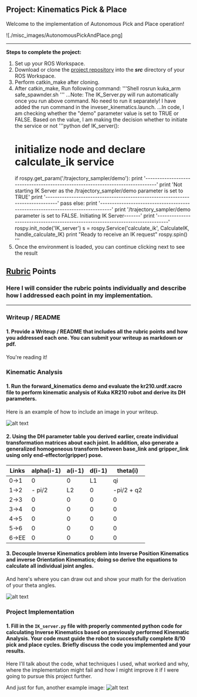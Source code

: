 ## Project: Kinematics Pick & Place
Welcome to the implementation of Autonomous Pick and Place operation!

![./misc_images/AutonomousPickAndPlace.png]

---


**Steps to complete the project:**  


1. Set up your ROS Workspace.
2. Download or clone the [project repository](https://github.com/saurabdixit/RoboND-Kinematics-Project.git) into the ***src*** directory of your ROS Workspace.  
3. Perform catkin_make after cloning.
4. After catkin_make, Run following command:
'''Shell
rosrun kuka_arm safe_spawnder.sh
''' 
...Note: The IK_Server.py will run automatically once you run above command. No need to run it separately! I have added the run command in the inveser_kinematics.launch.
...In code, I am checking whether the "demo" parameter value is set to TRUE or FALSE. Based on the value, I am making the decision whether to initiate the service or not
'''python
def IK_server():
    # initialize node and declare calculate_ik service
    if rospy.get_param('/trajectory_sampler/demo'):
        print '-------------------------------------------------------------------------------'
        print 'Not starting IK Server as the /trajectory_sampler/demo parameter is set to TRUE'
        print '-------------------------------------------------------------------------------'
        pass
    else:
        print '-------------------------------------------------------------------------------'
        print '/trajectory_sampler/demo parameter is set to FALSE. Initiating IK Server-------'
        print '-------------------------------------------------------------------------------'
        rospy.init_node('IK_server')
        s = rospy.Service('calculate_ik', CalculateIK, handle_calculate_IK)
        print "Ready to receive an IK request"
        rospy.spin()
'''
5. Once the environment is loaded, you can continue clicking next to see the result


[//]: # (Image References)

[image1]: ./misc_images/misc1.png
[image2]: ./misc_images/misc3.png
[image3]: ./misc_images/misc2.png

## [Rubric](https://review.udacity.com/#!/rubrics/972/view) Points
### Here I will consider the rubric points individually and describe how I addressed each point in my implementation.  

---
### Writeup / README

#### 1. Provide a Writeup / README that includes all the rubric points and how you addressed each one.  You can submit your writeup as markdown or pdf.  

You're reading it!

### Kinematic Analysis
#### 1. Run the forward_kinematics demo and evaluate the kr210.urdf.xacro file to perform kinematic analysis of Kuka KR210 robot and derive its DH parameters.

Here is an example of how to include an image in your writeup.

![alt text][image1]

#### 2. Using the DH parameter table you derived earlier, create individual transformation matrices about each joint. In addition, also generate a generalized homogeneous transform between base_link and gripper_link using only end-effector(gripper) pose.

Links | alpha(i-1) | a(i-1) | d(i-1) | theta(i)
--- | --- | --- | --- | ---
0->1 | 0 | 0 | L1 | qi
1->2 | - pi/2 | L2 | 0 | -pi/2 + q2
2->3 | 0 | 0 | 0 | 0
3->4 |  0 | 0 | 0 | 0
4->5 | 0 | 0 | 0 | 0
5->6 | 0 | 0 | 0 | 0
6->EE | 0 | 0 | 0 | 0


#### 3. Decouple Inverse Kinematics problem into Inverse Position Kinematics and inverse Orientation Kinematics; doing so derive the equations to calculate all individual joint angles.

And here's where you can draw out and show your math for the derivation of your theta angles. 

![alt text][image2]

### Project Implementation

#### 1. Fill in the `IK_server.py` file with properly commented python code for calculating Inverse Kinematics based on previously performed Kinematic Analysis. Your code must guide the robot to successfully complete 8/10 pick and place cycles. Briefly discuss the code you implemented and your results. 


Here I'll talk about the code, what techniques I used, what worked and why, where the implementation might fail and how I might improve it if I were going to pursue this project further.  


And just for fun, another example image:
![alt text][image3]



